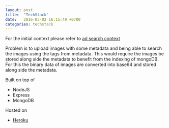 ```yaml
---
layout: post
title:  "TechStack"
date:   2016-03-02 16:15:49 +0700
categories: techstack
---
```


For the initial context please refer to [ad search context][ad-search-context]

Problem is to upload images with some metadata and being able to search the images using the tags from metadata.
This would require the images be stored along side the metadata to benefit from the indexing of mongoDB.
For this the binary data of images are converted into base64 and stored along side the metadata.

Built on top of

* NodeJS
* Express
* MongoDB


Hosted on

* [Heroku][ad-search-api]


[ad-search-api]:https://pacific-shore-18608.herokuapp.com/api
[ad-search-context]:http://sagardutta.github.io/luffy-ui/intro/welcome
